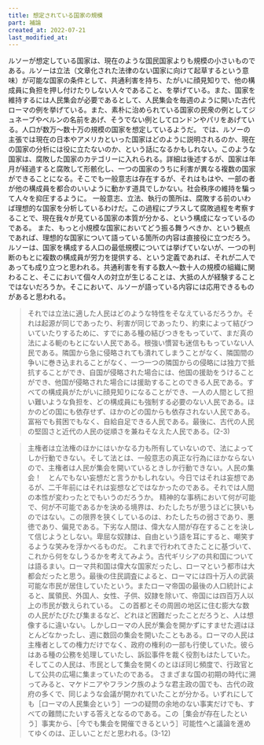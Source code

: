 ```yaml
---
title: 想定されている国家の規模
part: 補論
created_at: 2022-07-21
last_modified_at: 
---
```


ルソーが想定している国家は、現在のような国民国家よりも規模の小さいものである。ルソーは立法（文章化された法律のない国家に向けて起草するという意味）が可能な国家の条件として、共通利害を持ち、たがいに顔見知りで、他の構成員に負担を押し付けたりしない人々であること、を挙げている。また、国家を維持するには人民集会が必要であるとして、人民集会を毎週のように開いた古代ローマの例を挙げている。また、素朴に治められている国家の民衆の例としてジュネーブやベルンの名前をあげ、そうでない例としてロンドンやパリをあげている。人口が数万～数十万の規模の国家を想定しているようだ。
では、ルソーの主張では現在の日本やアメリカといった国家はどのように説明されるのか、現在の国家の分析には役に立たないのか、という話になるかもしれない。このような国家は、腐敗した国家のカテゴリーに入れられる。詳細は後述するが、国家は年月が経過すると腐敗して形骸化し、一つの国家のうちに利害が異なる複数の国家ができることになる。そこでも一般意志は存在するが、それはもはや、一部の者が他の構成員を都合のいいように動かす道具でしかない。社会秩序の維持を騙って人々を抑圧するように。
一般意志、立法、執行の箇所は、腐敗する前のいわば理想的な国家を分析しているわけだ。この過程にプラスして腐敗過程を考察することで、現在我々が見ている国家の本質が分かる、という構成になっているのである。
また、もっと小規模な国家においてどう振る舞うべきか、という観点であれば、理想的な国家について語っている箇所の内容は直接役に立つだろう。ルソーは、国家を構成する人口の最低規模については挙げていないが、一つの判断のもとに複数の構成員が労力を提供する、という定義であれば、それが二人であっても成り立つと思われる。共通利害を有する数人～数十人の規模の組織に関わること、そこにおいて個々人の対立が生じることは、大抵の人が経験することではないだろうか。そこにおいて、ルソーが語っている内容には応用できるものがあると思われる。

>それでは立法に適した人民はどのような特性をそなえているだろうか。それは起源が同じであったり、利害が同じであったり、約束によって結びついていたりするために、すでにある種の結びつきをもっていて、まだ真の法による軛のもとにない人民である。根強い慣習も迷信ももっていない人民である。隣国から急に侵略されても潰れてしまうことがなく、隣国間の争いに巻き込まれることがなく、一つ一つの隣国からの侵略には独力で抵抗することができ、自国が侵略された場合には、他国の援助をうけることができ、他国が侵略された場合には援助することのできる人民である。すべての構成員がたがいに顔見知りになることができ、一人の人間として担い難いような負担を、どの構成員にも強制する必要のない人民である。ほかのどの国にも依存せず、ほかのどの国からも依存されない人民である。富裕でも貧困でもなく、自給自足できる人民である。最後に、古代の人民の堅固さと近代の人民の従順さを兼ねそなえた人民である。(2-3)

>主権者は立法権のほかにはいかなる力も所有していないので、法によってしか行動できない。そして法とは、一般意志の真正な行為にほかならないので、主権者は人民が集会を開いているときしか行動できない。人民の集会！　とんでもない妄想だと言うかもしれない。今日ではそれは妄想であるが、二千年前にはそれは妄想などではなかったのである。それでは人間の本性が変わったとでもいうのだろうか。
>精神的な事柄において何が可能で、何が不可能であるかを決める境界は、わたしたちが思うほどに狭いものではない。この限界を狭くしているのは、わたしたちの弱さであり、悪徳であり、偏見である。下劣な人間は、偉大な人間が存在することを決して信じようとしない。卑屈な奴隷は、自由という語を耳にすると、嘲笑するような笑みを浮かべるものだ。
>これまで行われてきたことに基づいて、これから何をなしうるかを考えてみよう。古代ギリシアの共和国については語るまい。ローマ共和国は偉大な国家だったし、ローマという都市は大都会だったと思う。最後の住民調査によると、ローマには四十万人の武装可能な市民が居住していたという。またローマ帝国の最後の人口統計によると、属領民、外国人、女性、子供、奴隷を除いて、帝国には四百万人以上の市民が数えられている。
>この首都とその周囲の地区に住む膨大な数の人民がたびたび集まるなど、どれほど困難だったことだろうと、人は想像するに違いない。しかしローマの人民が集会を開かずにすませた週はほとんどなかったし、週に数回の集会を開いたこともある。ローマの人民は主権者としての権力だけでなく、政府の権利の一部も行使していた。彼らはある種の公務を処理していたし、訴訟事件を裁く役割もはたしていた。そしてこの人民は、市民として集会を開くのとほぼ同じ頻度で、行政官として公共の広場に集まっていたのである。
>さまざまな国の初期の時代に溯ってみると、マケドニアやフランク族のような君主政の国でも、古代の政府の多くで、同じような会議が開かれていたことが分かる。いずれにしても［ローマの人民集会という］一つの疑問の余地のない事実だけでも、すべての難問にたいする答えとなるのである。この［集会が存在したという］事実から、［今でも集会を開催できるという］可能性へと議論を進めてゆくのは、正しいことだと思われる。(3-12)

